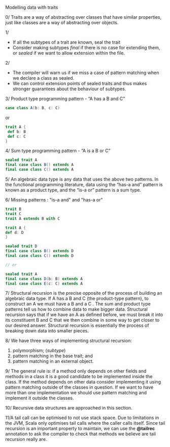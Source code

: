 
Modelling data with traits

0/ Traits are a way of abstracting over classes that have similar properties, just like
   classes are a way of abstracting over objects.

1/
- If all the subtypes of a trait are known, seal the trait
- Consider making subtypes *final* if there is no case for extending them, or *sealed* if we want to allow extension within the file.

2/ 
- The compiler will warn us if we miss a case of pattern matching when we declare a class as sealed.
- We can control extension points of sealed traits and thus makes stronger guarantees about the behaviour of subtypes.

3/ Product type programming pattern - “A has a B and C”
 
 ```scala
 case class A(b: B, c: C)
```
or
```scala
trait A {
 def b: B  
 def c: C
} 
```

4/ Sum type programming pattern - “A is a B or C”
 
 ```scala
 sealed trait A
 final case class B() extends A
 final case class C() extends A
```

5/ An algebraic data type is any data that uses the above two patterns. In the
   functional programming literature, data using the “has-a and” pattern is known
   as a product type, and the “is-a or” pattern is a sum type.
   
6/ Missing patterns : "is-a and" and "has-a or"

```scala
trait B
trait C
trait A extends B with C
```


```scala
trait A {
def d: D
}

sealed trait D
final case class B() extends D
final case class C() extends D

// or

sealed trait A
final case class D(b: B) extends A
final case class E(c: C) extends A
```

7/ Structural recursion is the precise opposite of the process of building an algebraic data type. 
If A has a B and C (the product-type pattern), to construct an
   A we must have a B and a C . The sum and product type patterns tell us how to
   combine data to make bigger data. Structural recursion says that if we have an
   A as defined before, we must break it into its constituent B and C that we then
   combine in some way to get closer to our desired answer. Structural recursion
   is essentially the process of breaking down data into smaller pieces.
   
8/
We have three ways of implementing structural recursion:
1. polymorphism; (*subtype*)
2. pattern matching in the base trait; and
3. pattern matching in an external object.

9/ The general rule is: if a method only depends on other fields and methods
   in a class it is a good candidate to be implemented inside the class. If the
   method depends on other data consider implementing it using pattern matching outside of the classes
   in question. If we want to have more than one implementation we should use
   pattern matching and implement it outside the classes.
   
10/ Recursive data structures are approached in this section.

11/A tail call can be optimised to not use stack space. Due to limitations in the
   JVM, Scala only optimises tail calls where the caller calls itself. Since tail recursion
   is an important property to maintain, we can use the **@tailrec** annotation to ask the 
   compiler to check that methods we believe are tail recursion really are.
